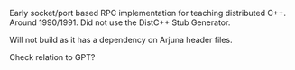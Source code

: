 Early socket/port based RPC implementation for teaching distributed C++. Around 1990/1991. Did not use the DistC++ Stub Generator.

Will not build as it has a dependency on Arjuna header files.

Check relation to GPT?
